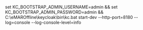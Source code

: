 set KC_BOOTSTRAP_ADMIN_USERNAME=admin && set KC_BOOTSTRAP_ADMIN_PASSWORD=admin && C:\eMAROffline\keycloak\bin\kc.bat start-dev --http-port=8180 --log=console --log-console-level=info
